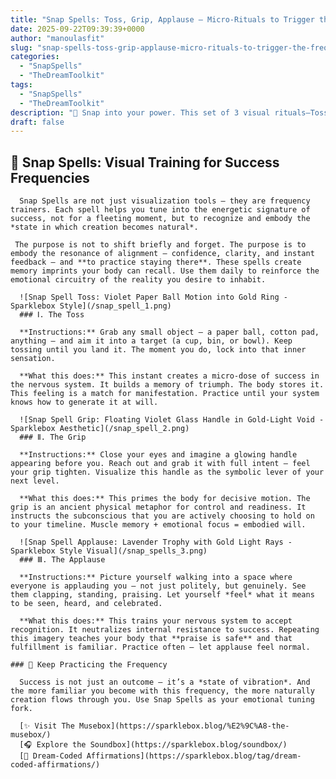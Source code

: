 ```yaml
---
title: "Snap Spells: Toss, Grip, Applause – Micro-Rituals to Trigger the Frequency of Success"
date: 2025-09-22T09:39:39+0000
author: "manoulasfit"
slug: "snap-spells-toss-grip-applause-micro-rituals-to-trigger-the-frequency-of-success"
categories:
  - "SnapSpells"
  - "TheDreamToolkit"
tags:
  - "SnapSpells"
  - "TheDreamToolkit"
description: "💫 Snap into your power. This set of 3 visual rituals—Toss, Grip, and Applause—activates the frequency of success in real-time. Use simple symbolic gestures to shift instantly into clarity, momentum, and self-recognition. A soft yet potent Sparklebox technique for creators of reality."
draft: false
---
```

## 💫 Snap Spells: Visual Training for Success Frequencies

      Snap Spells are not just visualization tools — they are frequency trainers. Each spell helps you tune into the energetic signature of success, not for a fleeting moment, but to recognize and embody the *state in which creation becomes natural*.

     The purpose is not to shift briefly and forget. The purpose is to embody the resonance of alignment — confidence, clarity, and instant feedback — and **to practice staying there**. These spells create memory imprints your body can recall. Use them daily to reinforce the emotional circuitry of the reality you desire to inhabit.

      ![Snap Spell Toss: Violet Paper Ball Motion into Gold Ring - Sparklebox Style](/snap_spell_1.png)
      ### Ⅰ. The Toss

      **Instructions:** Grab any small object — a paper ball, cotton pad, anything — and aim it into a target (a cup, bin, or bowl). Keep tossing until you land it. The moment you do, lock into that inner sensation.

      **What this does:** This instant creates a micro-dose of success in the nervous system. It builds a memory of triumph. The body stores it. This feeling is a match for manifestation. Practice until your system knows how to generate it at will.

      ![Snap Spell Grip: Floating Violet Glass Handle in Gold-Light Void - Sparklebox Aesthetic](/snap_spell_2.png)
      ### Ⅱ. The Grip

      **Instructions:** Close your eyes and imagine a glowing handle appearing before you. Reach out and grab it with full intent — feel your grip tighten. Visualize this handle as the symbolic lever of your next level.

      **What this does:** This primes the body for decisive motion. The grip is an ancient physical metaphor for control and readiness. It instructs the subconscious that you are actively choosing to hold on to your timeline. Muscle memory + emotional focus = embodied will.

      ![Snap Spell Applause: Lavender Trophy with Gold Light Rays - Sparklebox Style Visual](/snap_spells_3.png)
      ### Ⅲ. The Applause

      **Instructions:** Picture yourself walking into a space where everyone is applauding you — not just politely, but genuinely. See them clapping, standing, praising. Let yourself *feel* what it means to be seen, heard, and celebrated.

      **What this does:** This trains your nervous system to accept recognition. It neutralizes internal resistance to success. Repeating this imagery teaches your body that **praise is safe** and that fulfillment is familiar. Practice often — let applause feel normal.

    ### 🌟 Keep Practicing the Frequency

      Success is not just an outcome — it’s a *state of vibration*. And the more familiar you become with this frequency, the more naturally creation flows through you. Use Snap Spells as your emotional tuning fork.

      [✨ Visit The Musebox](https://sparklebox.blog/%E2%9C%A8-the-musebox/)
      [🎧 Explore the Soundbox](https://sparklebox.blog/soundbox/)
      [💭 Dream-Coded Affirmations](https://sparklebox.blog/tag/dream-coded-affirmations/)